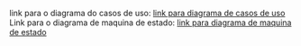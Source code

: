 link para o diagrama do casos de uso:
[link para diagrama de casos de uso](https://lucid.app/lucidchart/e0417142-2022-4af8-bd5e-50520d6eaf26/edit?viewport_loc=70%2C-137%2C2694%2C1342%2C0_0&invitationId=inv_f54af5ef-8aff-4e6d-b7b1-1cdc9086aa59)
Link para o diagrama de maquina de estado:
[link para diagrama de maquina de estado](https://lucid.app/lucidchart/fe0412b5-fc9d-4b7a-bd3b-db3ff9feee9b/edit?viewport_loc=-98%2C-190%2C2220%2C1106%2C0_0&invitationId=inv_0f7e73da-3f5c-4b11-9024-9faa06d0c0f2)
